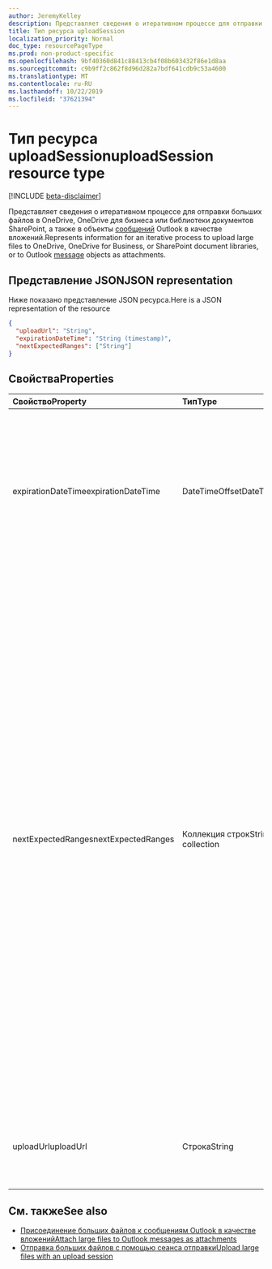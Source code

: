 ```yaml
---
author: JeremyKelley
description: Представляет сведения о итеративном процессе для отправки больших файлов в OneDrive, OneDrive для бизнеса или библиотеки документов SharePoint, а также в виде вложений файлов в объекты сообщений Outlook.
title: Тип ресурса uploadSession
localization_priority: Normal
doc_type: resourcePageType
ms.prod: non-product-specific
ms.openlocfilehash: 9bf40360d841c88413cb4f08b603432f86e1d8aa
ms.sourcegitcommit: c9b9ff2c862f8d96d282a7bdf641cdb9c53a4600
ms.translationtype: MT
ms.contentlocale: ru-RU
ms.lasthandoff: 10/22/2019
ms.locfileid: "37621394"
---
```

# <a name="uploadsession-resource-type"></a><span data-ttu-id="fdec5-103">Тип ресурса uploadSession</span><span class="sxs-lookup"><span data-stu-id="fdec5-103">uploadSession resource type</span></span>

[!INCLUDE [beta-disclaimer](../../includes/beta-disclaimer.md)]

<span data-ttu-id="fdec5-104">Представляет сведения о итеративном процессе для отправки больших файлов в OneDrive, OneDrive для бизнеса или библиотеки документов SharePoint, а также в объекты [сообщений](message.md) Outlook в качестве вложений.</span><span class="sxs-lookup"><span data-stu-id="fdec5-104">Represents information for an iterative process to upload large files to OneDrive, OneDrive for Business, or SharePoint document libraries, or to Outlook [message](message.md) objects as attachments.</span></span>

## <a name="json-representation"></a><span data-ttu-id="fdec5-105">Представление JSON</span><span class="sxs-lookup"><span data-stu-id="fdec5-105">JSON representation</span></span>

<span data-ttu-id="fdec5-106">Ниже показано представление JSON ресурса.</span><span class="sxs-lookup"><span data-stu-id="fdec5-106">Here is a JSON representation of the resource</span></span>

<!-- {
  "blockType": "resource",
  "optionalProperties": [ "uploadUrl", "nextExpectedRanges" ],
  "@odata.type": "microsoft.graph.uploadSession",
  "baseType": null
}-->

```json
{
  "uploadUrl": "String",
  "expirationDateTime": "String (timestamp)",
  "nextExpectedRanges": ["String"]
}
```

## <a name="properties"></a><span data-ttu-id="fdec5-107">Свойства</span><span class="sxs-lookup"><span data-stu-id="fdec5-107">Properties</span></span>


| <span data-ttu-id="fdec5-108">Свойство</span><span class="sxs-lookup"><span data-stu-id="fdec5-108">Property</span></span>       | <span data-ttu-id="fdec5-109">Тип</span><span class="sxs-lookup"><span data-stu-id="fdec5-109">Type</span></span>              |<span data-ttu-id="fdec5-110">Описание</span><span class="sxs-lookup"><span data-stu-id="fdec5-110">Description</span></span>
|:-------------------|:------------------|:------------------------------------
| <span data-ttu-id="fdec5-111">expirationDateTime</span><span class="sxs-lookup"><span data-stu-id="fdec5-111">expirationDateTime</span></span> | <span data-ttu-id="fdec5-112">DateTimeOffset</span><span class="sxs-lookup"><span data-stu-id="fdec5-112">DateTimeOffset</span></span>    | <span data-ttu-id="fdec5-p101">Дата и время (в формате UTC) истечения срока действия сеанса. Полный файл необходимо отправить до наступления этого момента.</span><span class="sxs-lookup"><span data-stu-id="fdec5-p101">The date and time in UTC that the upload session will expire. The complete file must be uploaded before this expiration time is reached.</span></span>
| <span data-ttu-id="fdec5-115">nextExpectedRanges</span><span class="sxs-lookup"><span data-stu-id="fdec5-115">nextExpectedRanges</span></span> | <span data-ttu-id="fdec5-116">Коллекция строк</span><span class="sxs-lookup"><span data-stu-id="fdec5-116">String collection</span></span> | <span data-ttu-id="fdec5-117">При отправке файлов в библиотеки документов это коллекция диапазонов байтов, которые сервер отсутствует для файла.</span><span class="sxs-lookup"><span data-stu-id="fdec5-117">When uploading files to document libraries, this is a collection of byte ranges that the server is missing for the file.</span></span> <span data-ttu-id="fdec5-118">Эти диапазоны обозначаются нулевым индексом и форматом "{Start}-{End}" (например, "0-26", чтобы указать первые 27 байтов файла).</span><span class="sxs-lookup"><span data-stu-id="fdec5-118">These ranges are zero-indexed and of the format, "{start}-{end}" (e.g. "0-26" to indicate the first 27 bytes of the file).</span></span> <span data-ttu-id="fdec5-119">Если вы отправляете файлы в виде вложений в сообщениях Outlook, а не из коллекции диапазонов, это свойство всегда указывает на одно значение "{начало}", расположение в файле, где должна начинаться Следующая загрузка.</span><span class="sxs-lookup"><span data-stu-id="fdec5-119">When uploading files as Outlook message attachments, instead of a collection of ranges, this property always indicates a single value "{start}", the location in the file where the next upload should begin.</span></span>
| <span data-ttu-id="fdec5-120">uploadUrl</span><span class="sxs-lookup"><span data-stu-id="fdec5-120">uploadUrl</span></span>          | <span data-ttu-id="fdec5-121">Строка</span><span class="sxs-lookup"><span data-stu-id="fdec5-121">String</span></span>            | <span data-ttu-id="fdec5-122">URL-адрес конечной точки, принимающей запросы PUT для диапазонов байтов файла.</span><span class="sxs-lookup"><span data-stu-id="fdec5-122">The URL endpoint that accepts PUT requests for byte ranges of the file.</span></span>

## <a name="see-also"></a><span data-ttu-id="fdec5-123">См. также</span><span class="sxs-lookup"><span data-stu-id="fdec5-123">See also</span></span>

- [<span data-ttu-id="fdec5-124">Присоединение больших файлов к сообщениям Outlook в качестве вложений</span><span class="sxs-lookup"><span data-stu-id="fdec5-124">Attach large files to Outlook messages as attachments </span></span>](/graph/outlook-large-attachments)
- [<span data-ttu-id="fdec5-125">Отправка больших файлов с помощью сеанса отправки</span><span class="sxs-lookup"><span data-stu-id="fdec5-125">Upload large files with an upload session</span></span>](../api/driveitem-createuploadsession.md)

<!-- uuid: 8fcb5dbc-d5aa-4681-8e31-b001d5168d79
2015-10-25 14:57:30 UTC -->
<!--
{
  "type": "#page.annotation",
  "description": "UploadSession is used to provide information about large file uploads.",
  "section": "documentation",
  "tocPath": "Resources/UploadSession",
  "suppressions": []
}
-->
